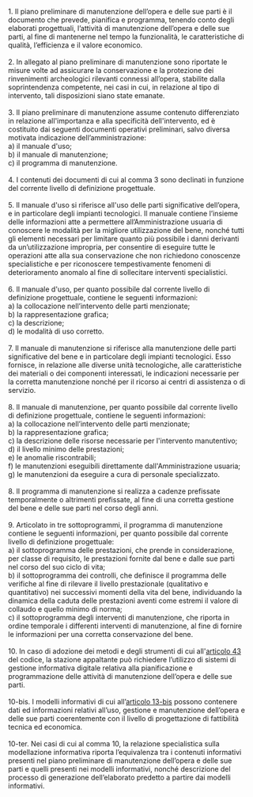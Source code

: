 <ul style="list-style-type: none;">
    <li>
        1. Il piano preliminare di manutenzione dell’opera e delle sue parti è il documento che prevede, pianifica e programma, tenendo conto degli elaborati progettuali, l’attività di manutenzione dell’opera e delle sue parti, al fine di mantenerne nel tempo la funzionalità, le caratteristiche di qualità, l’efficienza e il valore economico.
    </li>
    <br>
    <li>    
        2. In allegato al piano preliminare di manutenzione sono riportate le misure volte ad assicurare la conservazione e la protezione dei rinvenimenti archeologici rilevanti connessi all’opera, stabilite dalla soprintendenza competente, nei casi in cui, in relazione al tipo di intervento, tali disposizioni siano state emanate.
    </li>
    <br>
    <li>
        3. Il piano preliminare di manutenzione assume contenuto differenziato in relazione all'importanza e alla specificità dell'intervento, ed è costituito dai seguenti documenti operativi preliminari, salvo diversa motivata indicazione dell’amministrazione:<br>a) il manuale d'uso;<br>b) il manuale di manutenzione;<br>c) il programma di manutenzione.
    </li>
    <br>
    <li>
        4. I contenuti dei documenti di cui al comma 3 sono declinati in funzione del corrente livello di definizione progettuale.
    </li>
    <br>
    <li>
        5. Il manuale d'uso si riferisce all'uso delle parti significative dell’opera, e in particolare degli impianti tecnologici. Il manuale contiene l’insieme delle informazioni atte a permettere all’Amministrazione usuaria di conoscere le modalità per la migliore utilizzazione del bene, nonché tutti gli elementi necessari per limitare quanto più possibile i danni derivanti da un’utilizzazione impropria, per consentire di eseguire tutte le operazioni atte alla sua conservazione che non richiedono conoscenze specialistiche e per riconoscere tempestivamente fenomeni di deterioramento anomalo al fine di sollecitare interventi specialistici.
    </li>
    <br>
    <li>
        6. Il manuale d'uso, per quanto possibile dal corrente livello di definizione progettuale, contiene le seguenti informazioni:<br>a) la collocazione nell’intervento delle parti menzionate;<br>b) la rappresentazione grafica;<br>c) la descrizione;<br>d) le modalità di uso corretto.
    </li>
    <br>
    <li>
        7. Il manuale di manutenzione si riferisce alla manutenzione delle parti significative del bene e in particolare degli impianti tecnologici. Esso fornisce, in relazione alle diverse unità tecnologiche, alle caratteristiche dei materiali o dei componenti interessati, le indicazioni necessarie per la corretta manutenzione nonché per il ricorso ai centri di assistenza o di servizio.
    </li>
    <br>
    <li>
        8. Il manuale di manutenzione, per quanto possibile dal corrente livello di definizione progettuale, contiene le seguenti informazioni:<br>a) la collocazione nell’intervento delle parti menzionate;<br>b) la rappresentazione grafica;<br>c) la descrizione delle risorse necessarie per l'intervento manutentivo;<br>d) il livello minimo delle prestazioni;<br>e) le anomalie riscontrabili;<br>f) le manutenzioni eseguibili direttamente dall'Amministrazione usuaria;<br>g) le manutenzioni da eseguire a cura di personale specializzato.
    </li>
    <br>
    <li>
        8. Il programma di manutenzione si realizza a cadenze prefissate temporalmente o altrimenti prefissate, al fine di una corretta gestione del bene e delle sue parti nel corso degli anni.
    </li>
    <br>
    <li>
        9. Articolato in tre sottoprogrammi, il programma di manutenzione contiene le seguenti informazioni, per quanto possibile dal corrente livello di definizione progettuale:<br>a) il sottoprogramma delle prestazioni, che prende in considerazione, per classe di requisito, le prestazioni fornite dal bene e dalle sue parti nel corso del suo ciclo di vita;<br>b) il sottoprogramma dei controlli, che definisce il programma delle verifiche al fine di rilevare il livello prestazionale (qualitativo e quantitativo) nei successivi momenti della vita del bene, individuando la dinamica della caduta delle prestazioni aventi come estremi il valore di collaudo e quello minimo di norma;<br>c) il sottoprogramma degli interventi di manutenzione, che riporta in ordine temporale i differenti interventi di manutenzione, al fine di fornire le informazioni per una corretta conservazione del bene.
    </li>
    <br>
    <li>
        10. In caso di adozione dei metodi e degli strumenti di cui all'<a href="/index.html?article=articolo-43&version=2">articolo 43</a> del codice, la stazione appaltante può richiedere l’utilizzo di sistemi di gestione informativa digitale relativa alla pianificazione e programmazione delle attività di manutenzione dell’opera e delle sue parti.
    </li>
    <br>
    <li>
        10-bis. I modelli informativi di cui all’<a href="/index.html?article=allegato-1.7-articolo-13bis&version=2">articolo 13-bis</a> possono contenere dati ed informazioni relativi all’uso, gestione e manutenzione dell’opera e delle sue parti coerentemente con il livello di progettazione di fattibilità tecnica ed economica. 
    </li>
    <br>
    <li>
        10-ter. Nei casi di cui al comma 10, la relazione specialistica sulla modellazione informativa riporta l’equivalenza tra i contenuti informativi presenti nel piano preliminare di manutenzione dell’opera e delle sue parti e quelli presenti nei modelli informativi, nonché descrizione del processo di generazione dell’elaborato predetto a partire dai modelli informativi.
    </li>
</ul>